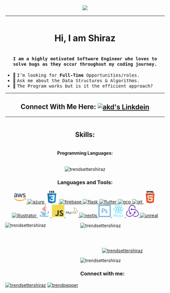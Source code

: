 <div align="center">
  <img src="https://media.giphy.com/media/gjrYDwbjnK8x36xZIO/giphy.gif" width="360"/>
  <hr>
  <summary><h1 style="display: inline-block;">Hi, I am Shiraz</h1></summary>
  <p><h4 align="center"><samp> I am a highly motivated Software Engineer who loves to solve bugs as they occur throughout my coding journey.</samp></h4></p>
</div>
<div>
  
- 💼 <samp>I’m looking for **Full-Time** Opportunities/roles.
- 💬 <samp>Ask me about the Data Structures & Algorithms.
- 🤔 <samp>The Program works but is it the efficient approach?
</div>

<div align="center">
<hr>
<summary><h2>Connect With Me Here: <a href="https://www.linkedin.com/in/trendsettershiraz/">
  <img align="center" alt="akd's Linkdein" width="100px" src="https://img.shields.io/badge/LinkedIn-0077B5?style=for-the-badge&logo=linkedin&logoColor=white"/></a></h2></summary>
</div>

<div align="center">
<hr>
<summary><h2 style="display: inline-block;">Skills:</h2></summary>
<summary><h4 style="display: inline-block;">Programming Languages:</h4></summary>
  

  
</div>
  
  
<div align="center">
  
</div>

<p align="center"><img href="#" align="center" src="https://github-readme-stats.vercel.app/api?username=trendsettershiraz&show_icons=true&locale=en&theme=midnight-purple" alt="trendsettershiraz" /></p>

<h3 align="center">Languages and Tools:</h3>
<p align="center"> <a href="https://aws.amazon.com" target="_blank" rel="noreferrer"> <img src="https://raw.githubusercontent.com/devicons/devicon/master/icons/amazonwebservices/amazonwebservices-original-wordmark.svg" alt="aws" width="40" height="40"/> </a> <a href="https://azure.microsoft.com/en-in/" target="_blank" rel="noreferrer"> <img src="https://www.vectorlogo.zone/logos/microsoft_azure/microsoft_azure-icon.svg" alt="azure" width="40" height="40"/> </a> <a href="https://www.w3schools.com/css/" target="_blank" rel="noreferrer"> <img src="https://raw.githubusercontent.com/devicons/devicon/master/icons/css3/css3-original-wordmark.svg" alt="css3" width="40" height="40"/> </a> <a href="https://firebase.google.com/" target="_blank" rel="noreferrer"> <img src="https://www.vectorlogo.zone/logos/firebase/firebase-icon.svg" alt="firebase" width="40" height="40"/> </a> <a href="https://flask.palletsprojects.com/" target="_blank" rel="noreferrer"> <img src="https://www.vectorlogo.zone/logos/pocoo_flask/pocoo_flask-icon.svg" alt="flask" width="40" height="40"/> </a> <a href="https://flutter.dev" target="_blank" rel="noreferrer"> <img src="https://www.vectorlogo.zone/logos/flutterio/flutterio-icon.svg" alt="flutter" width="40" height="40"/> </a> <a href="https://cloud.google.com" target="_blank" rel="noreferrer"> <img src="https://www.vectorlogo.zone/logos/google_cloud/google_cloud-icon.svg" alt="gcp" width="40" height="40"/> </a> <a href="https://git-scm.com/" target="_blank" rel="noreferrer"> <img src="https://www.vectorlogo.zone/logos/git-scm/git-scm-icon.svg" alt="git" width="40" height="40"/> </a> <a href="https://www.w3.org/html/" target="_blank" rel="noreferrer"> <img src="https://raw.githubusercontent.com/devicons/devicon/master/icons/html5/html5-original-wordmark.svg" alt="html5" width="40" height="40"/> </a> <a href="https://www.adobe.com/in/products/illustrator.html" target="_blank" rel="noreferrer"> <img src="https://www.vectorlogo.zone/logos/adobe_illustrator/adobe_illustrator-icon.svg" alt="illustrator" width="40" height="40"/> </a> <a href="https://www.java.com" target="_blank" rel="noreferrer"> <img src="https://raw.githubusercontent.com/devicons/devicon/master/icons/java/java-original.svg" alt="java" width="40" height="40"/> </a> <a href="https://developer.mozilla.org/en-US/docs/Web/JavaScript" target="_blank" rel="noreferrer"> <img src="https://raw.githubusercontent.com/devicons/devicon/master/icons/javascript/javascript-original.svg" alt="javascript" width="40" height="40"/> </a> <a href="https://www.mysql.com/" target="_blank" rel="noreferrer"> <img src="https://raw.githubusercontent.com/devicons/devicon/master/icons/mysql/mysql-original-wordmark.svg" alt="mysql" width="40" height="40"/> </a> <a href="https://nextjs.org/" target="_blank" rel="noreferrer"> <img src="https://cdn.worldvectorlogo.com/logos/nextjs-2.svg" alt="nextjs" width="40" height="40"/> </a> <a href="https://www.photoshop.com/en" target="_blank" rel="noreferrer"> <img src="https://raw.githubusercontent.com/devicons/devicon/master/icons/photoshop/photoshop-line.svg" alt="photoshop" width="40" height="40"/> </a> <a href="https://reactjs.org/" target="_blank" rel="noreferrer"> <img src="https://raw.githubusercontent.com/devicons/devicon/master/icons/react/react-original-wordmark.svg" alt="react" width="40" height="40"/> </a> <a href="https://redux.js.org" target="_blank" rel="noreferrer"> <img src="https://raw.githubusercontent.com/devicons/devicon/master/icons/redux/redux-original.svg" alt="redux" width="40" height="40"/> </a> <a href="https://unrealengine.com/" target="_blank" rel="noreferrer"> <img src="https://raw.githubusercontent.com/kenangundogan/fontisto/036b7eca71aab1bef8e6a0518f7329f13ed62f6b/icons/svg/brand/unreal-engine.svg" alt="unreal" width="40" height="40"/> </a> </p>

<p href="#"><img align="left" width="47%" height="167px" src="https://github-readme-stats.vercel.app/api/top-langs?username=trendsettershiraz&show_icons=true&locale=en&layout=compact&theme=midnight-purple" alt="trendsettershiraz" /></p>

<p href="#"><img align="center" width="47%" height="167px" src="https://github-readme-streak-stats.herokuapp.com/?user=trendsettershiraz&theme=midnight-purple" alt="trendsettershiraz" /></p>

<br/><br/>

<p align="center"> <a href="https://github.com/ryo-ma/github-profile-trophy"><img src="https://github-profile-trophy.vercel.app/?username=trendsettershiraz" alt="trendsettershiraz" /></a> </p>

<p align="left"> <img src="https://komarev.com/ghpvc/?username=trendsettershiraz&label=Profile%20views&color=0e75b6&style=flat" alt="trendsettershiraz" /> </p>

<h3 align="left">Connect with me:</h3>
<p align="left">
<a href="https://linkedin.com/in/trendsettershiraz" target="blank"><img align="center" src="https://raw.githubusercontent.com/rahuldkjain/github-profile-readme-generator/master/src/images/icons/Social/linked-in-alt.svg" alt="trendsettershiraz" height="30" width="40" /></a>
<a href="https://www.leetcode.com/trendpepper" target="blank"><img align="center" src="https://raw.githubusercontent.com/rahuldkjain/github-profile-readme-generator/master/src/images/icons/Social/leet-code.svg" alt="trendpepper" height="30" width="40" /></a>
</p>
